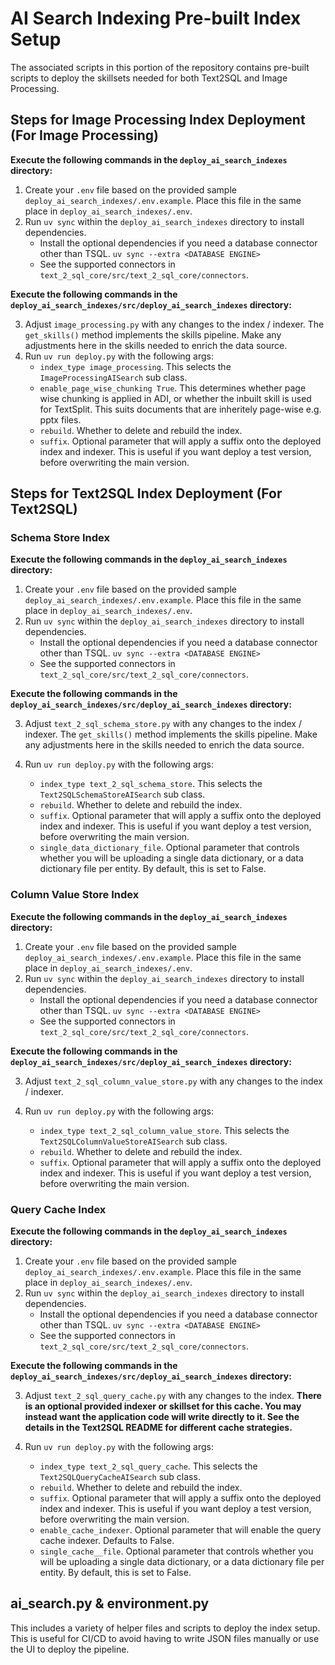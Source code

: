 # AI Search Indexing Pre-built Index Setup

The associated scripts in this portion of the repository contains pre-built scripts to deploy the skillsets needed for both Text2SQL and Image Processing.

## Steps for Image Processing Index Deployment (For Image Processing)

**Execute the following commands in the `deploy_ai_search_indexes` directory:**

1. Create your `.env` file based on the provided sample `deploy_ai_search_indexes/.env.example`. Place this file in the same place in `deploy_ai_search_indexes/.env`.
2. Run `uv sync` within the `deploy_ai_search_indexes` directory to install dependencies.
    - Install the optional dependencies if you need a database connector other than TSQL. `uv sync --extra <DATABASE ENGINE>`
    - See the supported connectors in `text_2_sql_core/src/text_2_sql_core/connectors`.

**Execute the following commands in the `deploy_ai_search_indexes/src/deploy_ai_search_indexes` directory:**

3. Adjust `image_processing.py` with any changes to the index / indexer. The `get_skills()` method implements the skills pipeline. Make any adjustments here in the skills needed to enrich the data source.
4. Run `uv run deploy.py` with the following args:
    - `index_type image_processing`. This selects the `ImageProcessingAISearch` sub class.
    - `enable_page_wise_chunking True`. This determines whether page wise chunking is applied in ADI, or whether the inbuilt skill is used for TextSplit. This suits documents that are inheritely page-wise e.g. pptx files.
    - `rebuild`. Whether to delete and rebuild the index.
    - `suffix`. Optional parameter that will apply a suffix onto the deployed index and indexer. This is useful if you want deploy a test version, before overwriting the main version.

## Steps for Text2SQL Index Deployment (For Text2SQL)

### Schema Store Index

**Execute the following commands in the `deploy_ai_search_indexes` directory:**

1. Create your `.env` file based on the provided sample `deploy_ai_search_indexes/.env.example`. Place this file in the same place in `deploy_ai_search_indexes/.env`.
2. Run `uv sync` within the `deploy_ai_search_indexes` directory to install dependencies.
    - Install the optional dependencies if you need a database connector other than TSQL. `uv sync --extra <DATABASE ENGINE>`
    - See the supported connectors in `text_2_sql_core/src/text_2_sql_core/connectors`.

**Execute the following commands in the `deploy_ai_search_indexes/src/deploy_ai_search_indexes` directory:**

3. Adjust `text_2_sql_schema_store.py` with any changes to the index / indexer. The `get_skills()` method implements the skills pipeline. Make any adjustments here in the skills needed to enrich the data source.
4. Run `uv run deploy.py` with the following args:

    - `index_type text_2_sql_schema_store`. This selects the `Text2SQLSchemaStoreAISearch` sub class.
    - `rebuild`. Whether to delete and rebuild the index.
    - `suffix`. Optional parameter that will apply a suffix onto the deployed index and indexer. This is useful if you want deploy a test version, before overwriting the main version.
    - `single_data_dictionary_file`. Optional parameter that controls whether you will be uploading a single data dictionary, or a data dictionary file per entity. By default, this is set to False.

### Column Value Store Index

**Execute the following commands in the `deploy_ai_search_indexes` directory:**

1. Create your `.env` file based on the provided sample `deploy_ai_search_indexes/.env.example`. Place this file in the same place in `deploy_ai_search_indexes/.env`.
2. Run `uv sync` within the `deploy_ai_search_indexes` directory to install dependencies.
    - Install the optional dependencies if you need a database connector other than TSQL. `uv sync --extra <DATABASE ENGINE>`
    - See the supported connectors in `text_2_sql_core/src/text_2_sql_core/connectors`.

**Execute the following commands in the `deploy_ai_search_indexes/src/deploy_ai_search_indexes` directory:**

3. Adjust `text_2_sql_column_value_store.py` with any changes to the index / indexer.
4. Run `uv run deploy.py` with the following args:

    - `index_type text_2_sql_column_value_store`. This selects the `Text2SQLColumnValueStoreAISearch` sub class.
    - `rebuild`. Whether to delete and rebuild the index.
    - `suffix`. Optional parameter that will apply a suffix onto the deployed index and indexer. This is useful if you want deploy a test version, before overwriting the main version.

### Query Cache Index

**Execute the following commands in the `deploy_ai_search_indexes` directory:**

1. Create your `.env` file based on the provided sample `deploy_ai_search_indexes/.env.example`. Place this file in the same place in `deploy_ai_search_indexes/.env`.
2. Run `uv sync` within the `deploy_ai_search_indexes` directory to install dependencies.
    - Install the optional dependencies if you need a database connector other than TSQL. `uv sync --extra <DATABASE ENGINE>`
    - See the supported connectors in `text_2_sql_core/src/text_2_sql_core/connectors`.

**Execute the following commands in the `deploy_ai_search_indexes/src/deploy_ai_search_indexes` directory:**

3. Adjust `text_2_sql_query_cache.py` with any changes to the index. **There is an optional provided indexer or skillset for this cache. You may instead want the application code will write directly to it. See the details in the Text2SQL README for different cache strategies.**
4. Run `uv run deploy.py` with the following args:

    - `index_type text_2_sql_query_cache`. This selects the `Text2SQLQueryCacheAISearch` sub class.
    - `rebuild`. Whether to delete and rebuild the index.
    - `suffix`. Optional parameter that will apply a suffix onto the deployed index and indexer. This is useful if you want deploy a test version, before overwriting the main version.
    - `enable_cache_indexer`. Optional parameter that will enable the query cache indexer. Defaults to False.
    - `single_cache__file`. Optional parameter that controls whether you will be uploading a single data dictionary, or a data dictionary file per entity. By default, this is set to False.

## ai_search.py & environment.py

This includes a variety of helper files and scripts to deploy the index setup. This is useful for CI/CD to avoid having to write JSON files manually or use the UI to deploy the pipeline.
